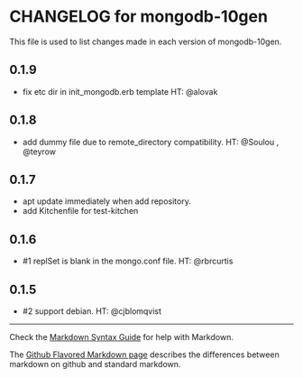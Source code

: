 # CHANGELOG for mongodb-10gen

This file is used to list changes made in each version of mongodb-10gen.

## 0.1.9

* fix etc dir in init_mongodb.erb template HT: @alovak

## 0.1.8

* add dummy file due to remote_directory compatibility. HT: @Soulou , @teyrow

## 0.1.7

* apt update immediately when add repository.
* add Kitchenfile for test-kitchen

## 0.1.6

*  #1 replSet is blank in the mongo.conf file. HT: @rbrcurtis

## 0.1.5

*  #2 support debian. HT: @cjblomqvist

- - -
Check the [Markdown Syntax Guide](http://daringfireball.net/projects/markdown/syntax) for help with Markdown.

The [Github Flavored Markdown page](http://github.github.com/github-flavored-markdown/) describes the differences between markdown on github and standard markdown.
